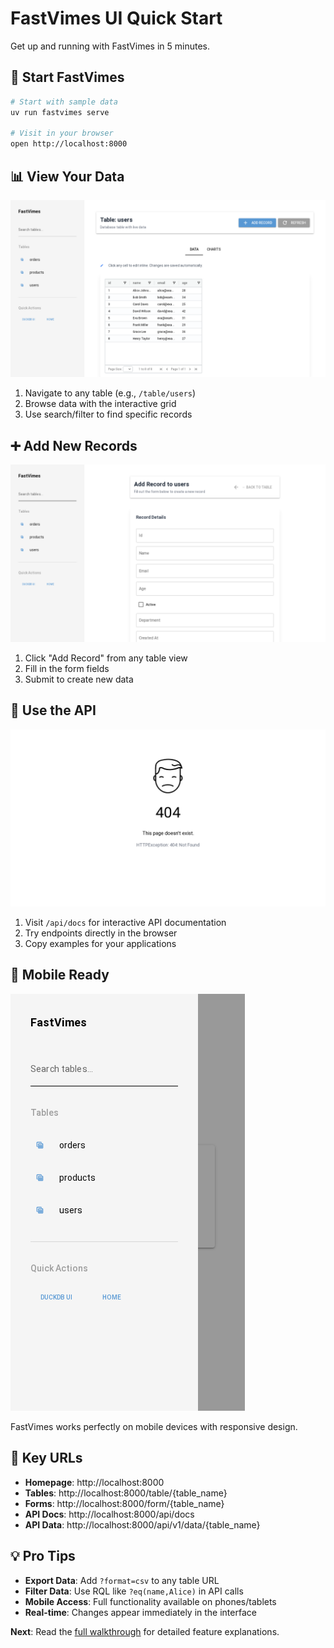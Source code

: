 # FastVimes UI Quick Start

Get up and running with FastVimes in 5 minutes.

## 🚀 Start FastVimes

```bash
# Start with sample data
uv run fastvimes serve

# Visit in your browser
open http://localhost:8000
```

## 📊 View Your Data

![Users Table](screenshots/04-users-table.png)

1. Navigate to any table (e.g., `/table/users`)
2. Browse data with the interactive grid
3. Use search/filter to find specific records

## ➕ Add New Records

![Add Form](screenshots/06-add-form.png)

1. Click "Add Record" from any table view
2. Fill in the form fields
3. Submit to create new data

## 🔌 Use the API

![API Docs](screenshots/08-api-docs.png)

1. Visit `/api/docs` for interactive API documentation
2. Try endpoints directly in the browser
3. Copy examples for your applications

## 📱 Mobile Ready

![Mobile View](screenshots/10-mobile-view.png)

FastVimes works perfectly on mobile devices with responsive design.

## 🎯 Key URLs

- **Homepage**: http://localhost:8000
- **Tables**: http://localhost:8000/table/{table_name}
- **Forms**: http://localhost:8000/form/{table_name}  
- **API Docs**: http://localhost:8000/api/docs
- **API Data**: http://localhost:8000/api/v1/data/{table_name}

## 💡 Pro Tips

- **Export Data**: Add `?format=csv` to any table URL
- **Filter Data**: Use RQL like `?eq(name,Alice)` in API calls
- **Mobile Access**: Full functionality available on phones/tablets
- **Real-time**: Changes appear immediately in the interface

**Next**: Read the [full walkthrough](UI_WALKTHROUGH.md) for detailed feature explanations.

